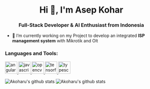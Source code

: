 <h1 align="center">Hi 👋, I'm Asep Kohar</h1>
<h3 align="center">Full-Stack Developer & AI Enthusiast from Indonesia</h3>

- 🔭 I’m currently working on my Project to develop an integrated **ISP management system** with Mikrotik and Olt

<h3 align="left">Languages and Tools:</h3>
<p align="left"> <a href="https://angular.io" target="_blank"> <img src="https://angular.io/assets/images/logos/angular/angular.svg" alt="angularjs" width="40" height="40"/> </a> <a href="https://developer.mozilla.org/en-US/docs/Web/JavaScript" target="_blank"> <img src="https://nodejs.org/static/images/logo.svg" alt="javascript" width="40" height="40"/> </a> <a href="https://opencv.org/" target="_blank"> <img src="https://www.vectorlogo.zone/logos/opencv/opencv-icon.svg" alt="opencv" width="40" height="40"/> </a> <a href="https://www.tensorflow.org" target="_blank"> <img src="https://www.vectorlogo.zone/logos/tensorflow/tensorflow-icon.svg" alt="tensorflow" width="40" height="40"/> </a> <a href="https://www.typescriptlang.org/" target="_blank"> <img src="https://upload.wikimedia.org/wikipedia/commons/thumb/4/4c/Typescript_logo_2020.svg/128px-Typescript_logo_2020.svg.png" alt="typescript" width="40" height="40"/> </a> </p>

<!--
![My wakatime stats](https://github-readme-stats.vercel.app/api/wakatime?username=akoharu&theme=radical&layout=compact) -->
![Akoharu's github stats](https://github-readme-stats.vercel.app/api?username=akoharu&count_private=true&hide=contribs,prs&show_icons=true&theme=radical&layout=compact)
![Akoharu's github stats](https://github-readme-stats.vercel.app/api/top-langs?username=akoharu&show_icons=true&theme=radical&layout=compact)

<!--
**akoharu/akoharu** is a ✨ _special_ ✨ repository because its `README.md` (this file) appears on your GitHub profile.

Here are some ideas to get you started:

- 🔭 I’m currently working on ...
- 🌱 I’m currently learning ...
- 👯 I’m looking to collaborate on ...
- 🤔 I’m looking for help with ...
- 💬 Ask me about ...
- 📫 How to reach me: ...
- 😄 Pronouns: ...
- ⚡ Fun fact: ...
-->
